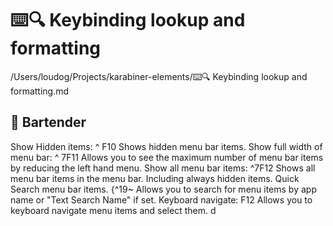 #  ⌨️🔍 Keybinding lookup and formatting
/Users/loudog/Projects/karabiner-elements/⌨️🔍 Keybinding lookup and formatting.md


## 🥃 Bartender
Show Hidden items: ^ F10
Shows hidden menu bar items.
Show full width of menu bar: ^ 7F11
Allows you to see the maximum number of menu bar items by reducing the left hand menu.
Show all menu bar items: ^7F12
Shows all menu bar items in the menu bar. Including always hidden items.
Quick Search menu bar items. {^19~
Allows you to search for menu items by app name or "Text Search Name" if set.
Keyboard navigate: F12
Allows you to keyboard navigate menu items and select them.
d
